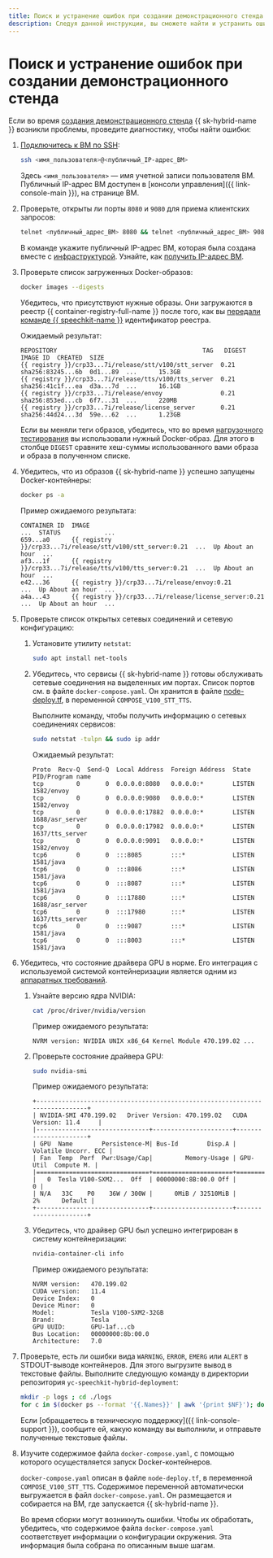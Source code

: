 ```yaml
---
title: Поиск и устранение ошибок при создании демонстрационного стенда
description: Следуя данной инструкции, вы сможете найти и устранить ошибки при создании демонстрационного стенда.
---
```


# Поиск и устранение ошибок при создании демонстрационного стенда

Если во время [создания демонстрационного стенда](quickstart.md) {{ sk-hybrid-name }} возникли проблемы, проведите диагностику, чтобы найти ошибки:

1. [Подключитесь к ВМ по SSH](../compute/operations/vm-connect/ssh.md#vm-connect):

   ```bash
   ssh <имя_пользователя>@<публичный_IP-адрес_ВМ>
   ```

   Здесь `<имя_пользователя>` — имя учетной записи пользователя ВМ. Публичный IP-адрес ВМ доступен в [консоли управления]({{ link-console-main }}), на странице ВМ.

1. Проверьте, открыты ли порты `8080` и `9080` для приема клиентских запросов:

   ```bash
   telnet <публичный_адрес_ВМ> 8080 && telnet <публичный_адрес_ВМ> 9080
   ```

   В команде укажите публичный IP-адрес ВМ, которая была создана вместе с [инфраструктурой](quickstart.md#create-infrastructure). Узнайте, как [получить IP-адрес ВМ](../compute/operations/vm-info/get-info.md#outside-instance).

1. Проверьте список загруженных Docker-образов:

   ```bash
   docker images --digests
   ```

   Убедитесь, что присутствуют нужные образы. Они загружаются в реестр {{ container-registry-full-name }} после того, как вы [передали команде {{ speechkit-name }}](quickstart.md#get-started) идентификатор реестра.

   Ожидаемый результат:

   ```text
   REPOSITORY                                        TAG   DIGEST             IMAGE ID  CREATED  SIZE
   {{ registry }}/crp33...7i/release/stt/v100/stt_server  0.21  sha256:83245...6b  0d1...89  ...      15.3GB
   {{ registry }}/crp33...7i/release/tts/v100/tts_server  0.21  sha256:41c1f...ea  d3a...7d  ...      16.1GB
   {{ registry }}/crp33...7i/release/envoy                0.21  sha256:853ed...cb  6f7...31  ...      220MB
   {{ registry }}/crp33...7i/release/license_server       0.21  sha256:44d24...3d  59e...62  ...      1.23GB
   ```

   Если вы меняли теги образов, убедитесь, что во время [нагрузочного тестирования](quickstart.md#stt-and-tts) вы использовали нужный Docker-образ. Для этого в столбце `DIGEST` сравните хеш-суммы использованного вами образа и образа в полученном списке.

1. Убедитесь, что из образов {{ sk-hybrid-name }} успешно запущены Docker-контейнеры:

   ```bash
   docker ps -a
   ```

   Пример ожидаемого результата:

   ```text
   CONTAINER ID  IMAGE                                                  ...  STATUS            ...
   659...a0      {{ registry }}/crp33...7i/release/stt/v100/stt_server:0.21  ...  Up About an hour  ...
   af3...1f      {{ registry }}/crp33...7i/release/tts/v100/tts_server:0.21  ...  Up About an hour  ...
   e42...36      {{ registry }}/crp33...7i/release/envoy:0.21                ...  Up About an hour  ...
   a4a...43      {{ registry }}/crp33...7i/release/license_server:0.21       ...  Up About an hour  ...
   ```

1. Проверьте список открытых сетевых соединений и сетевую конфигурацию:

   1. Установите утилиту `netstat`:

      ```bash
      sudo apt install net-tools
      ```

   1. Убедитесь, что сервисы {{ sk-hybrid-name }} готовы обслуживать сетевые соединения на выделенных им портах. Список портов см. в файле `docker-compose.yaml`. Он хранится в файле [node-deploy.tf](https://github.com/yandex-cloud-examples/yc-speechkit-hybrid-deployment/blob/main/node-deploy.tf), в переменной `COMPOSE_V100_STT_TTS`.

      Выполните команду, чтобы получить информацию о сетевых соединениях сервисов:

      ```bash
      sudo netstat -tulpn && sudo ip addr
      ```

      Ожидаемый результат:

      ```text
      Proto  Recv-Q  Send-Q  Local Address  Foreign Address  State   PID/Program name
      tcp         0       0  0.0.0.0:8080   0.0.0.0:*        LISTEN  1582/envoy
      tcp         0       0  0.0.0.0:9080   0.0.0.0:*        LISTEN  1582/envoy
      tcp         0       0  0.0.0.0:17882  0.0.0.0:*        LISTEN  1688/asr_server
      tcp         0       0  0.0.0.0:17982  0.0.0.0:*        LISTEN  1637/tts_server
      tcp         0       0  0.0.0.0:9091   0.0.0.0:*        LISTEN  1582/envoy
      tcp6        0       0  :::8085        :::*             LISTEN  1581/java
      tcp6        0       0  :::8086        :::*             LISTEN  1581/java
      tcp6        0       0  :::8087        :::*             LISTEN  1581/java
      tcp6        0       0  :::17880       :::*             LISTEN  1688/asr_server
      tcp6        0       0  :::17980       :::*             LISTEN  1637/tts_server
      tcp6        0       0  :::9087        :::*             LISTEN  1581/java
      tcp6        0       0  :::8003        :::*             LISTEN  1581/java
      ```

1. Убедитесь, что состояние драйвера GPU в норме. Его интеграция с используемой системой контейнеризации является одним из [аппаратных требований](system-requirements.md#hardware).

   1. Узнайте версию ядра NVIDIA:

      ```bash
      cat /proc/driver/nvidia/version
      ```

      Пример ожидаемого результата:

      ```text
      NVRM version: NVIDIA UNIX x86_64 Kernel Module 470.199.02 ...
      ```

   1. Проверьте состояние драйвера GPU:

      ```bash
      sudo nvidia-smi
      ```

      Пример ожидаемого результата:

      ```text
      +-----------------------------------------------------------------------------+
      | NVIDIA-SMI 470.199.02   Driver Version: 470.199.02   CUDA Version: 11.4     |
      |-------------------------------+----------------------+----------------------+
      | GPU  Name        Persistence-M| Bus-Id        Disp.A | Volatile Uncorr. ECC |
      | Fan  Temp  Perf  Pwr:Usage/Cap|         Memory-Usage | GPU-Util  Compute M. |
      |===============================+======================+======================|
      |   0  Tesla V100-SXM2...  Off  | 00000000:8B:00.0 Off |                    0 |
      | N/A   33C    P0    36W / 300W |      0MiB / 32510MiB |      2%      Default |
      +-------------------------------+----------------------+----------------------+
      ```

   1. Убедитесь, что драйвер GPU был успешно интегрирован в систему контейнеризации:

      ```bash
      nvidia-container-cli info
      ```

      Пример ожидаемого результата:

      ```text
      NVRM version:   470.199.02
      CUDA version:   11.4
      Device Index:   0
      Device Minor:   0
      Model:          Tesla V100-SXM2-32GB
      Brand:          Tesla
      GPU UUID:       GPU-1af...cb
      Bus Location:   00000000:8b:00.0
      Architecture:   7.0
      ```

1. Проверьте, есть ли ошибки вида `WARNING`, `ERROR`, `EMERG` или `ALERT` в STDOUT-выводе контейнеров. Для этого выгрузите вывод в текстовые файлы. Выполните следующую команду в директории репозитория `yc-speechkit-hybrid-deployment`:

   ```bash
   mkdir -p logs ; cd ./logs
   for c in $(docker ps --format '{{.Names}}' | awk '{print $NF}'); do echo $c && docker logs $c &> $c.log; done
   ```

   Если [обращаетесь в техническую поддержку]({{ link-console-support }}), сообщите ей, какую команду вы выполнили, и отправьте полученные текстовые файлы.

1. Изучите содержимое файла `docker-compose.yaml`, с помощью которого осуществляется запуск Docker-контейнеров.

   `docker-compose.yaml` описан в файле `node-deploy.tf`, в переменной `COMPOSE_V100_STT_TTS`. Содержимое переменной автоматически выгружается в файл `docker-compose.yaml`. Он размещается и собирается на ВМ, где запускается {{ sk-hybrid-name }}.

   Во время сборки могут возникнуть ошибки. Чтобы их обработать, убедитесь, что содержимое файла `docker-compose.yaml` соответствует информации о конфигурации окружения. Эта информация была собрана по описанным выше шагам.
